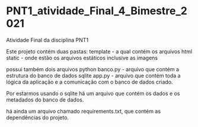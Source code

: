 # PNT1_atividade_Final_4_Bimestre_2021
Atividade Final da disciplina PNT1

Este projeto contém duas pastas:
template - a qual contém os arquivos html
static - onde estão os arquivos estáticos inclusive as imagens

possui também dois arquivos python
banco.py - arquivo que contém a estrutura do banco de dados sqlite
app.py - arquivo que contém toda a lógica da aplicação e a comunicação com o banco de dados criado.

Por estarmos usando o sqlite há um arquivo que contém os dados e os metadados do banco de dados.

há ainda um arquivo chamado requirements.txt, que contém as dependências do projeto.
